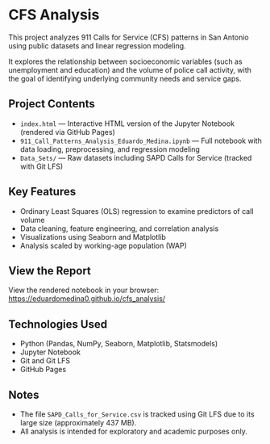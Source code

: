 # CFS Analysis

This project analyzes 911 Calls for Service (CFS) patterns in San Antonio using public datasets and linear regression modeling.

It explores the relationship between socioeconomic variables (such as unemployment and education) and the volume of police call activity, with the goal of identifying underlying community needs and service gaps.

## Project Contents

- `index.html` — Interactive HTML version of the Jupyter Notebook (rendered via GitHub Pages)
- `911_Call_Patterns_Analysis_Eduardo_Medina.ipynb` — Full notebook with data loading, preprocessing, and regression modeling
- `Data_Sets/` — Raw datasets including SAPD Calls for Service (tracked with Git LFS)

## Key Features

- Ordinary Least Squares (OLS) regression to examine predictors of call volume
- Data cleaning, feature engineering, and correlation analysis
- Visualizations using Seaborn and Matplotlib
- Analysis scaled by working-age population (WAP)

## View the Report

View the rendered notebook in your browser:  
https://eduardomedina0.github.io/cfs_analysis/

## Technologies Used

- Python (Pandas, NumPy, Seaborn, Matplotlib, Statsmodels)
- Jupyter Notebook
- Git and Git LFS
- GitHub Pages

## Notes

- The file `SAPD_Calls_for_Service.csv` is tracked using Git LFS due to its large size (approximately 437 MB).
- All analysis is intended for exploratory and academic purposes only.
